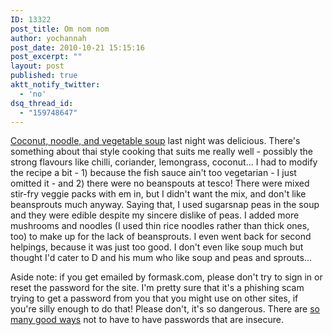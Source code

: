```yaml
---
ID: 13322
post_title: Om nom nom
author: yochannah
post_date: 2010-10-21 15:15:16
post_excerpt: ""
layout: post
published: true
aktt_notify_twitter:
  - 'no'
dsq_thread_id:
  - "159748647"
---
```

<a href="http://www.bbcgoodfood.com/recipes/408642/coconut-noodle-and-vegetable-soup">Coconut, noodle, and vegetable soup</a> last night was delicious. There's something about thai style cooking that suits me really well - possibly the strong flavours like chilli, coriander, lemongrass, coconut... 
I had to modify the recipe a bit - 1) because the fish sauce ain't too vegetarian - I just omitted it - and 2) there were no beanspouts at tesco! There were mixed stir-fry veggie packs with em in, but I didn't want the mix, and don't like beansprouts much anyway. Saying that, I used sugarsnap peas in the soup and they were edible despite my sincere dislike of peas. I added more mushrooms and noodles (I used thin rice noodles rather than thick ones, too) to make up for the lack of beansprouts. I even went back for second helpings, because it was just too good. I don't even like soup much but thought I'd cater to D and his mum who like soup and peas and sprouts... 

Aside note: if you get emailed by formask.com, please don't try to sign in or reset the password for the site. I'm pretty sure that it's a phishing scam trying to get a password from you that you might use on other sites, if you're silly enough to do that! Please don't, it's so dangerous. There are <a href="http://lifehacker.com/184773/geek-to-live--choose-and-remember-great-passwords">so many good ways</a> not to have to have passwords that are insecure.
